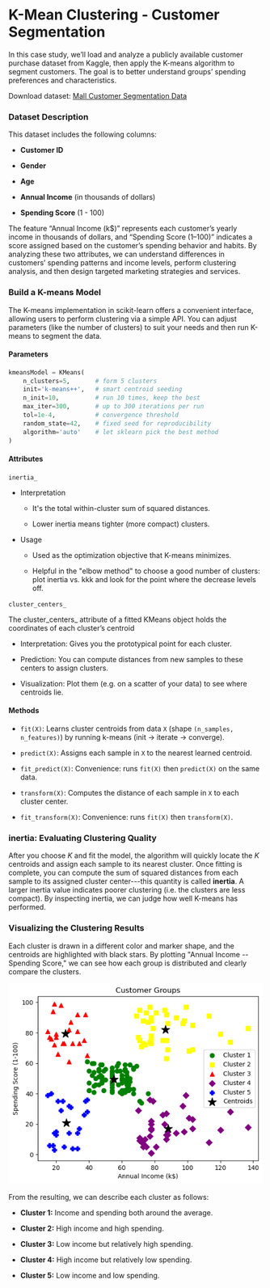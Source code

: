# K-Mean Clustering - Customer Segmentation

In this case study, we’ll load and analyze a publicly available customer purchase dataset from Kaggle, then apply the K-means algorithm to segment customers. The goal is to better understand groups’ spending preferences and characteristics. 

Download dataset:
[Mall Customer Segmentation Data](https://www.kaggle.com/datasets/vjchoudhary7/customer-segmentation-tutorial-in-python/data)

### Dataset Description

This dataset includes the following columns:

-   **Customer ID**

-   **Gender**

-   **Age**

-   **Annual Income** (in thousands of dollars)

-   **Spending Score** (1 - 100)

The feature “Annual Income (k$)” represents each customer’s yearly income in thousands of dollars, and “Spending Score (1–100)” indicates a score assigned based on the customer’s spending behavior and habits. By analyzing these two attributes, we can understand differences in customers’ spending patterns and income levels, perform clustering analysis, and then design targeted marketing strategies and services. 

### Build a K-means Model

The K-means implementation in scikit-learn offers a convenient interface, allowing users to perform clustering via a simple API. You can adjust parameters (like the number of clusters) to suit your needs and then run K-means to segment the data.

#### Parameters

```python
kmeansModel = KMeans(
    n_clusters=5,       # form 5 clusters
    init='k-means++',   # smart centroid seeding
    n_init=10,          # run 10 times, keep the best
    max_iter=300,       # up to 300 iterations per run
    tol=1e-4,           # convergence threshold
    random_state=42,    # fixed seed for reproducibility
    algorithm='auto'    # let sklearn pick the best method
)
```

#### Attributes

`inertia_`

-   Interpretation
    -   It's the total within-cluster sum of squared distances.
    
    -   Lower inertia means tighter (more compact) clusters.

-   Usage
    -   Used as the optimization objective that K-means minimizes.
    
    -   Helpful in the "elbow method" to choose a good number of clusters: plot inertia vs. kkk and look for the point where the decrease levels off.

`cluster_centers_`

The cluster_centers_ attribute of a fitted KMeans object holds the coordinates of each cluster’s centroid

-   Interpretation: Gives you the prototypical point for each cluster.

-   Prediction: You can compute distances from new samples to these centers to assign clusters.

-   Visualization: Plot them (e.g. on a scatter of your data) to see where centroids lie.

#### Methods

-   `fit(X)`: Learns cluster centroids from data `X` (shape `(n_samples, n_features)`) by running k-means (init → iterate → converge).

-   `predict(X)`: Assigns each sample in `X` to the nearest learned centroid.

-   `fit_predict(X)`: Convenience: runs `fit(X)` then `predict(X)` on the same data.

-   `transform(X)`: Computes the distance of each sample in `X` to each cluster center.

-   `fit_transform(X)`: Convenience: runs `fit(X)` then `transform(X)`.

### inertia: Evaluating Clustering Quality

After you choose *K* and fit the model, the algorithm will quickly locate the *K* centroids and assign each sample to its nearest cluster. Once fitting is complete, you can compute the sum of squared distances from each sample to its assigned cluster center---this quantity is called **inertia**. A larger inertia value indicates poorer clustering (i.e. the clusters are less compact). By inspecting inertia, we can judge how well K-means has performed.

### Visualizing the Clustering Results

Each cluster is drawn in a different color and marker shape, and the centroids are highlighted with black stars. By plotting "Annual Income -- Spending Score," we can see how each group is distributed and clearly compare the clusters.

![Scatter Plot](/assets/scatterplot.png)

From the resulting, we can describe each cluster as follows:

-   **Cluster 1:** Income and spending both around the average.

-   **Cluster 2:** High income and high spending.

-   **Cluster 3:** Low income but relatively high spending.

-   **Cluster 4:** High income but relatively low spending.

-   **Cluster 5:** Low income and low spending.
